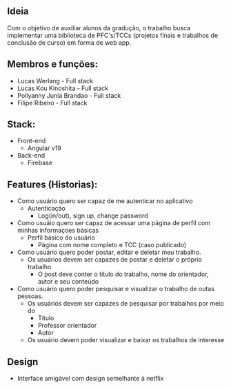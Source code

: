 ## Ideia
Com o objetivo de auxiliar alunos da gradução, o trabalho busca implementar uma biblioteca de PFC's/TCCs (projetos finais e trabalhos de conclusão de curso) em forma de web app.

## Membros e funções: 
- Lucas Werlang - Full stack
- Lucas Kou Kinoshita - Full stack
- Pollyanny Junia Brandao - Full stack
- Filipe Ribeiro - Full stack

## Stack:
- Front-end
  - Angular v19
- Back-end
  - Firebase 
## Features (Historias):
- Como usuário quero ser capaz de me autenticar no aplicativo
  - Autenticação
    - Log(in/out), sign up, change password
- Como usuáio quero ser capaz de acessar uma página de perfil com minhas informaçoes básicas
  - Perfil básico do usuário
    - Página com nome completo e TCC (caso publicado)
- Como usuário quero poder postar, editar e deletar meu trabalho.
  - Os usuários devem ser capazes de postar e deletar o próprio trabalho
    - O post deve conter o título do trabalho, nome do orientador, autor e seu conteúdo
- Como usuário quero poder pesquisar e visualizar o trabalho de outas pessoas.
  - Os usuários devem ser capazes de pesquisar por trabalhos por meio do
      - Título
      - Professor orientador
      - Autor
  - Os usuário devem poder visualizar e baixar os trabalhos de interesse
## Design
  - Interface amigável com design semelhante à netflix
  
